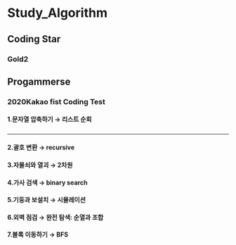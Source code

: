 # Study_Algorithm
## Coding Star
### Gold2
### 
## Progammerse
### 2020Kakao fist Coding Test
#### 1.문자열 압축하기 → 리스트 순회
#####
---
#### 2.괄호 변환 → recursive
#### 3.자물쇠와 열괴 → 2차원 
#### 4.가사 검색 → binary search
#### 5.기둥과 보설치 → 시뮬레이션
#### 6.외벽 점검 → 완전 탐색: 순열과 조합
#### 7.블록 이동하기 → BFS
